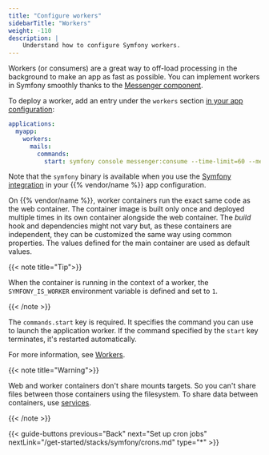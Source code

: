 ```yaml
---
title: "Configure workers"
sidebarTitle: "Workers"
weight: -110
description: |
    Understand how to configure Symfony workers.
---
```


Workers (or consumers) are a great way to off-load processing in the background
to make an app as fast as possible.
You can implement workers in Symfony smoothly thanks to the [Messenger component](https://symfony.com/doc/current/components/messenger.html).

To deploy a worker, add an entry under the `workers` section [in your app configuration](/create-apps/_index.md):

```yaml {configFile="app"}
applications:
  myapp:
    workers:
      mails:
        commands:
          start: symfony console messenger:consume --time-limit=60 --memory-limit=128M
```

Note that the `symfony` binary is available when you use the [Symfony
integration](./integration) in your {{% vendor/name %}} app configuration.

On {{% vendor/name %}}, worker containers run the exact same code as the web container.
The container image is built only once and deployed multiple times in its own container alongside the web container.
The *build* hook and dependencies might not vary but,
as these containers are independent, they can be customized the same way using common properties.
The values defined for the main container are used as default values.

{{< note title="Tip">}}

When the container is running in the context of a worker, the
`SYMFONY_IS_WORKER` environment variable is defined and set to `1`.

{{< /note >}}

The `commands.start` key is required.
It specifies the command you can use to launch the application worker.
If the command specified by the `start` key terminates, it's restarted automatically.

For more information, see [Workers](/create-apps/app-reference/single-runtime-image#workers).

{{< note title="Warning">}}

Web and worker containers don't share mounts targets.
So you can't share files between those containers using the filesystem.
To share data between containers, use [services](/add-services/_index.md).

{{< /note >}}

{{< guide-buttons previous="Back" next="Set up cron jobs" nextLink="/get-started/stacks/symfony/crons.md" type="*" >}}
